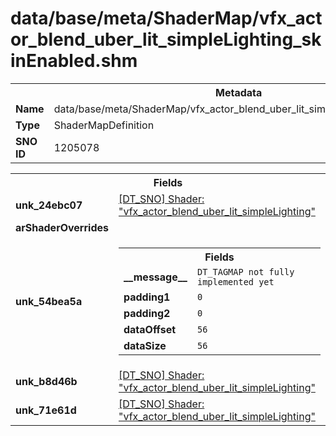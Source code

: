 <h1>data/base/meta/ShaderMap/vfx_actor_blend_uber_lit_simpleLighting_skinEnabled.shm</h1><table><tr><th colspan="100%">Metadata</th></tr><tr><td><b>Name</b></td><td>data/base/meta/ShaderMap/vfx_actor_blend_uber_lit_simpleLighting_skinEnabled.shm</td></tr><tr><td><b>Type</b></td><td>ShaderMapDefinition</td></tr><tr><td><b>SNO ID</b></td><td>1205078</td></tr></table>

<table><tr><th colspan="100%">Fields</th></tr><tr><td><b>unk_24ebc07</b></td><td><a href="..\Shader\vfx_actor_blend_uber_lit_simpleLighting.shd.md">[DT_SNO] Shader: "vfx_actor_blend_uber_lit_simpleLighting"</a></td></tr><tr><td><b>arShaderOverrides</b></td><td></td></tr><tr><td><b>unk_54bea5a</b></td><td><table><tr><th colspan="100%">Fields</th></tr><tr><td><b>__message__</b></td><td><code>DT_TAGMAP not fully implemented yet</code></td></tr><tr><td><b>padding1</b></td><td><code>0</code></td></tr><tr><td><b>padding2</b></td><td><code>0</code></td></tr><tr><td><b>dataOffset</b></td><td><code>56</code></td></tr><tr><td><b>dataSize</b></td><td><code>56</code></td></tr></table>

</td></tr><tr><td><b>unk_b8d46b</b></td><td><a href="..\Shader\vfx_actor_blend_uber_lit_simpleLighting.shd.md">[DT_SNO] Shader: "vfx_actor_blend_uber_lit_simpleLighting"</a></td></tr><tr><td><b>unk_71e61d</b></td><td><a href="..\Shader\vfx_actor_blend_uber_lit_simpleLighting.shd.md">[DT_SNO] Shader: "vfx_actor_blend_uber_lit_simpleLighting"</a></td></tr></table>

